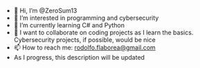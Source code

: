 - 👋 Hi, I’m @ZeroSum13
- 👀 I’m interested in programming and cybersecurity
- 🌱 I’m currently learning C# and Python
- 💞️ I want to collaborate on coding projects as I learn the basics. Cybersecurity projects, if possible, would be nice
- 📫 How to reach me: rodolfo.flaborea@gmail.com
- As I progress, this description will be updated
<!---
DixieFoxtrot/DixieFoxtrot is a ✨ special ✨ repository because its `README.md` (this file) appears on your GitHub profile.
You can click the Preview link to take a look at your changes.
--->
